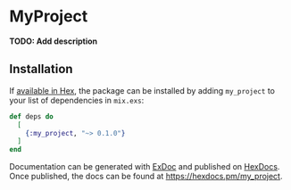 # MyProject

**TODO: Add description**

## Installation

If [available in Hex](https://hex.pm/docs/publish), the package can be installed
by adding `my_project` to your list of dependencies in `mix.exs`:

```elixir
def deps do
  [
    {:my_project, "~> 0.1.0"}
  ]
end
```

Documentation can be generated with [ExDoc](https://github.com/elixir-lang/ex_doc)
and published on [HexDocs](https://hexdocs.pm). Once published, the docs can
be found at <https://hexdocs.pm/my_project>.

